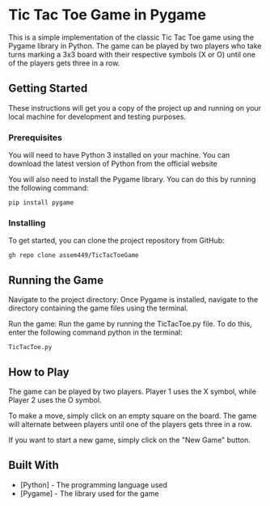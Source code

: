 

# Tic Tac Toe Game in Pygame

This is a simple implementation of the classic Tic Tac Toe game using the Pygame library in Python. The game can be played by two players who take turns marking a 3x3 board with their respective symbols (X or O) until one of the players gets three in a row.

## Getting Started

These instructions will get you a copy of the project up and running on your local machine for development and testing purposes.

### Prerequisites

You will need to have Python 3 installed on your machine. You can download the latest version of Python from the official website

You will also need to install the Pygame library. You can do this by running the following command:

```
pip install pygame
```

### Installing

To get started, you can clone the project repository from GitHub:

```
gh repo clone assem449/TicTacToeGame
```

## Running the Game

Navigate to the project directory: Once Pygame is installed, navigate to the directory containing the game files using the terminal.

Run the game: Run the game by running the TicTacToe.py file. 
To do this, enter the following command python in the terminal:

```
TicTacToe.py 
```


## How to Play

The game can be played by two players. Player 1 uses the X symbol, while Player 2 uses the O symbol.

To make a move, simply click on an empty square on the board. The game will alternate between players until one of the players gets three in a row.

If you want to start a new game, simply click on the "New Game" button.

## Built With

* [Python] - The programming language used
* [Pygame] - The library used for the game


